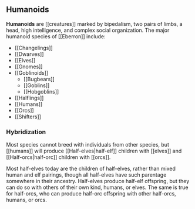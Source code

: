 ## Humanoids

**Humanoids** are [[creatures]] marked by
bipedalism, two pairs of limbs, a head, high
intelligence, and complex social organization.
The major humanoid species of [[Eberron]]
include:

* [[Changelings]]
* [[Dwarves]]
* [[Elves]]
* [[Gnomes]]
* [[Goblinoids]]
    * [[Bugbears]]
    * [[Goblins]]
    * [[Hobgoblins]]
* [[Halflings]]
* [[Humans]]
* [[Orcs]]
* [[Shifters]]

### Hybridization

Most species cannot breed with individuals from
other species, but [[humans]] will produce
[[Half-elves|half-elf]] children with [[elves]]
and [[Half-orcs|half-orc]] children with [[orcs]].

Most half-elves today are the children of
half-elves, rather than mixed human and elf
pairings, though all half-elves have such
parentage somewhere in their ancestry. Half-elves
produce half-elf offspring, but they can do so
with others of their own kind, humans, or elves.
The same is true for half-orcs, who can produce
half-orc offspring with other half-orcs, humans,
or orcs.